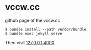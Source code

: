 # vccw.cc

github page of the vccw.cc

```
$ bundle install --path vendor/bundle
$ bundle exec jekyll serve
```

Then visit [127.0.0.1:4000](127.0.0.1:4000).
